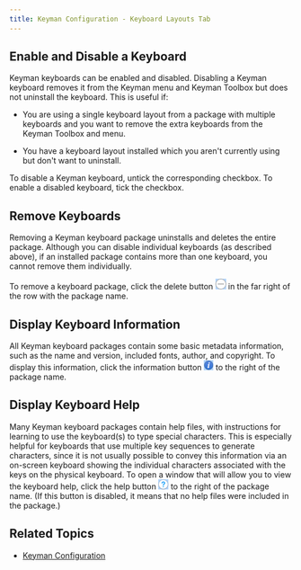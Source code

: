 ```yaml
---
title: Keyman Configuration - Keyboard Layouts Tab
---
```


## Enable and Disable a Keyboard

Keyman keyboards can be enabled and disabled. Disabling a Keyman keyboard removes
it from the Keyman menu and Keyman Toolbox but does not uninstall the keyboard.
This is useful if:

* You are using a single keyboard layout from a package with multiple
  keyboards and you want to remove the extra keyboards from the Keyman
  Toolbox and menu.

* You have a keyboard layout installed which you aren't currently using but don't
  want to uninstall.

To disable a Keyman keyboard, untick the corresponding checkbox. To enable a
disabled keyboard, tick the checkbox.

## Remove Keyboards

Removing a Keyman keyboard package uninstalls and deletes the entire
package. Although you can disable individual keyboards (as described above),
if an installed package contains more than one keyboard, you cannot remove
them individually.

To remove a keyboard package, click the delete button
![-](../../mac_images/remove_button.png) in the far right of the row with the
package name.

## Display Keyboard Information

All Keyman keyboard packages contain some basic metadata information,
such as the name and version, included fonts, author, and copyright. To
display this information, click the information button
![(i)](../../mac_images/information_button.png) to the right of the package name.

## Display Keyboard Help

Many Keyman keyboard packages contain help files, with instructions for
learning to use the keyboard(s) to type special characters. This is
especially helpful for keyboards that use multiple key sequences to
generate characters, since it is not usually possible to convey this
information via an on-screen keyboard showing the individual characters
associated with the keys on the physical keyboard. To open a window that
will allow you to view the keyboard help, click the help button
![?](../../mac_images/help_button.png) to the right of the package name. (If
this button is disabled, it means that no help files were included in the
package.)

## Related Topics

-   [Keyman Configuration](../config/)
